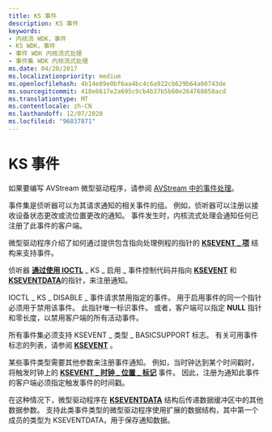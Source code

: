 ```yaml
---
title: KS 事件
description: KS 事件
keywords:
- 内核流 WDK，事件
- KS WDK，事件
- 事件 WDK 内核流式处理
- 事件集 WDK 内核流式处理
ms.date: 04/20/2017
ms.localizationpriority: medium
ms.openlocfilehash: 4b14e89e0bf6aa4bc4c6a922cb629b64a60743de
ms.sourcegitcommit: 418e6617e2a695c9cb4b37b5b60e264760858acd
ms.translationtype: MT
ms.contentlocale: zh-CN
ms.lasthandoff: 12/07/2020
ms.locfileid: "96837871"
---
```

# <a name="ks-events"></a>KS 事件





如果要编写 AVStream 微型驱动程序，请参阅 [AVStream 中的事件处理](event-handling-in-avstream.md)。

事件集是侦听器可以为其请求通知的相关事件的组。 例如，侦听器可以注册以接收设备状态更改或流位置更改的通知。 事件发生时，内核流式处理会通知任何已注册了此事件的客户端。

微型驱动程序介绍了如何通过提供包含指向处理例程的指针的 [**KSEVENT \_ 项**](/windows-hardware/drivers/ddi/ks/ns-ks-ksevent_item) 结构来支持事件。

侦听器 [**通过使用 IOCTL**](/windows-hardware/drivers/ddi/ksproxy/nf-ksproxy-kssynchronousdevicecontrol) \_ KS \_ 启用 \_ 事件控制代码并指向 [**KSEVENT**](/previous-versions/ff561744(v=vs.85)) 和 [**KSEVENTDATA**](/windows-hardware/drivers/ddi/ks/ns-ks-kseventdata)的指针，来注册通知。

IOCTL \_ KS \_ DISABLE \_ 事件请求禁用指定的事件。 用于启用事件的同一个指针必须用于禁用该事件。 此指针唯一标识事件。 或者，客户端可以指定 **NULL** 指针和零长度，以禁用客户端的所有活动事件。

所有事件集必须支持 KSEVENT \_ 类型 \_ BASICSUPPORT 标志。 有关可用事件标志的列表，请参阅 [**KSEVENT**](/previous-versions/ff561744(v=vs.85)) 。

某些事件类型需要其他参数来注册事件通知。 例如，当时钟达到某个时间戳时，将触发时钟上的 [**KSEVENT \_ 时钟 \_ 位置 \_ 标记**](./ksevent-clock-position-mark.md) 事件。 因此，注册为通知此事件的客户端必须指定触发事件的时间戳。

在这种情况下，微型驱动程序在 [**KSEVENTDATA**](/windows-hardware/drivers/ddi/ks/ns-ks-kseventdata) 结构后传递数据缓冲区中的其他数据参数。 支持此类事件类型的微型驱动程序使用扩展的数据结构，其中第一个成员的类型为 KSEVENTDATA，用于保存通知数据。

 

